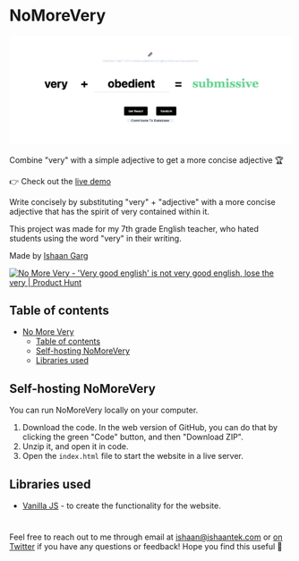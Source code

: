 # NoMoreVery

![Preview](preview-img.png)
<br>
<br>
Combine "very" with a simple adjective to get a more concise adjective 🏆

👉 Check out the [live demo](https://no-more-very.ishaantek.com)

Write concisely by substituting "very" + "adjective" with a more concise adjective that has the spirit of very contained within it.

This project was made for my 7th grade English teacher, who hated students using the word "very" in their writing. 

Made by [Ishaan Garg](https://twitter.com/ishaantek)

<a href="https://www.producthunt.com/posts/no-more-very?utm_source=badge-featured&utm_medium=badge&utm_souce=badge-no&#0045;more&#0045;very" target="_blank"><img src="https://api.producthunt.com/widgets/embed-image/v1/featured.svg?post_id=364288&theme=dark" alt="No&#0032;More&#0032;Very - &#0039;Very&#0032;good&#0032;english&#0039;&#0032;is&#0032;not&#0032;very&#0032;good&#0032;english&#0044;&#0032;lose&#0032;the&#0032;very | Product Hunt" style="width: 250px; height: 54px;" width="250" height="54" /></a>

## Table of contents
- [No More Very](#NoMoreVery)
  - [Table of contents](#table-of-contents)
  - [Self-hosting NoMoreVery](#self-hosting-nomorevery)
  - [Libraries used](#libraries-used)

## Self-hosting NoMoreVery
You can run NoMoreVery locally on your computer.

1. Download the code. In the web version of GitHub, you can do that by clicking the green "Code" button, and then "Download ZIP".
2. Unzip it, and open it in code.
3. Open the `index.html` file to start the website in a live server.

## Libraries used

- [Vanilla JS](http://vanilla-js.com/) - to create the functionality for the website.
#

Feel free to reach out to me through email at ishaan@ishaantek.com or [on Twitter](https://twitter.com/ishaantek) if you have any questions or feedback! Hope you find this useful 💙
